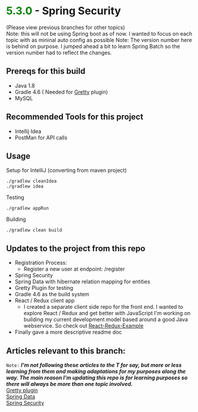 # <span style="color:green">5.3.0</span> - Spring Security
(Please view previous branches for other topics)<br/>
Note: this will not be using Spring boot as of now. I wanted to focus on each topic with as mininal auto config as possible
Note: The version number here is behind on purpose. I jumped ahead a bit to learn Spring Batch so the version number had to reflect the changes.

## Prereqs for this build
- Java 1.8
- Gradle 4.6 ( Needed for [Gretty](http://akhikhl.github.io/gretty-doc/Getting-started.html)
 plugin)
- MySQL

## Recommended Tools for this project
- Intellij Idea
- PostMan for API calls

## Usage
Setup for IntelliJ (converting from maven project)
```text
./gradlew cleanIdea
./gradlew idea
```
Testing
```text
./gradlew appRun
```
Building
```text
./gradlew clean build
```
  
## Updates to the project from this repo
- Registration Process:
    - Register a new user at endpoint: /register
- Spring Security
- Spring Data with hibernate relation mapping for entities
- Gretty Plugin for testing
- Gradle 4.6 as the build system
- React / Redux client app
    - I created a separate client side repo for the front end. I wanted to explore React / Redux and get better with JavaScript I'm working on building my current development model based around a good Java webservice. So check out [React-Redux-Example](https://github.com/NinjaLogix/React-Redux-Example)
- Finally gave a more descriptive readme doc
    
## Articles relevant to this branch:
`Note:` ___I'm not following these articles to the T for say, but more or less learning from them and making adaptations for my purposes along the way. The main reason I'm updating this repo is for learning purposes so there will always be more than one topic involved.___<br/>
[Gretty plugin](http://akhikhl.github.io/gretty-doc/Getting-started.html)<br/>
[Spring Data](https://spring.io/guides/gs/accessing-data-jpa/)<br/>
[Spring Security](http://www.baeldung.com/security-spring)